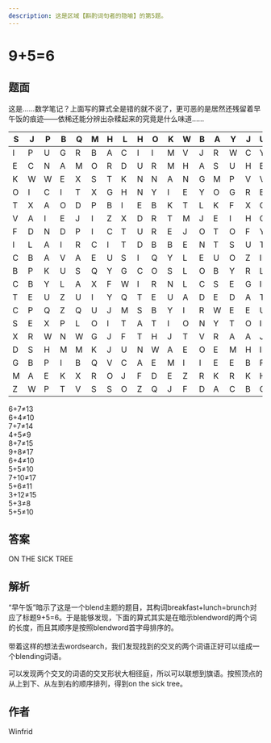 ```yaml
---
description: 这是区域【斟酌词句者的隐喻】的第5题。
---
```


# 9+5=6

## 题面

这是……数学笔记？上面写的算式全是错的就不说了，更可恶的是居然还残留着早午饭的痕迹——依稀还能分辨出杂糅起来的究竟是什么味道……

<table><thead><tr><th width="19">S</th><th width="21">J</th><th width="21">P</th><th width="19">B</th><th width="21">Q</th><th width="19">M</th><th width="19">H</th><th width="21">L</th><th width="18">H</th><th width="21">O</th><th width="19">K</th><th width="21">W</th><th width="19">B</th><th width="21">A</th><th width="21">Y</th><th width="19">J</th><th width="19">U</th><th width="19">F</th><th width="21">Q</th><th width="21">W</th></tr></thead><tbody><tr><td>I</td><td>P</td><td>U</td><td>G</td><td>R</td><td>B</td><td>A</td><td>C</td><td>I</td><td>I</td><td>M</td><td>V</td><td>J</td><td>R</td><td>W</td><td>C</td><td>Y</td><td>H</td><td>C</td><td>D</td></tr><tr><td>E</td><td>C</td><td>N</td><td>A</td><td>M</td><td>O</td><td>R</td><td>D</td><td>U</td><td>R</td><td>M</td><td>H</td><td>A</td><td>S</td><td>U</td><td>H</td><td>E</td><td>F</td><td>O</td><td>N</td></tr><tr><td>K</td><td>W</td><td>W</td><td>E</td><td>X</td><td>S</td><td>T</td><td>K</td><td>N</td><td>N</td><td>A</td><td>N</td><td>G</td><td>M</td><td>P</td><td>V</td><td>V</td><td>Y</td><td>M</td><td>F</td></tr><tr><td>O</td><td>I</td><td>C</td><td>I</td><td>T</td><td>X</td><td>G</td><td>H</td><td>N</td><td>Y</td><td>I</td><td>E</td><td>Y</td><td>O</td><td>G</td><td>R</td><td>E</td><td>E</td><td>C</td><td>E</td></tr><tr><td>T</td><td>X</td><td>A</td><td>O</td><td>D</td><td>P</td><td>B</td><td>I</td><td>E</td><td>B</td><td>K</td><td>T</td><td>L</td><td>K</td><td>F</td><td>X</td><td>G</td><td>R</td><td>P</td><td>R</td></tr><tr><td>V</td><td>A</td><td>I</td><td>E</td><td>J</td><td>I</td><td>Z</td><td>X</td><td>D</td><td>R</td><td>T</td><td>M</td><td>J</td><td>E</td><td>I</td><td>H</td><td>C</td><td>Z</td><td>C</td><td>U</td></tr><tr><td>F</td><td>D</td><td>N</td><td>D</td><td>P</td><td>I</td><td>C</td><td>T</td><td>U</td><td>R</td><td>E</td><td>J</td><td>O</td><td>T</td><td>O</td><td>F</td><td>Y</td><td>L</td><td>R</td><td>B</td></tr><tr><td>I</td><td>L</td><td>A</td><td>I</td><td>R</td><td>C</td><td>I</td><td>T</td><td>D</td><td>B</td><td>B</td><td>E</td><td>N</td><td>T</td><td>S</td><td>U</td><td>T</td><td>R</td><td>A</td><td>B</td></tr><tr><td>C</td><td>B</td><td>A</td><td>V</td><td>A</td><td>E</td><td>U</td><td>S</td><td>I</td><td>Q</td><td>Y</td><td>L</td><td>E</td><td>U</td><td>O</td><td>Z</td><td>I</td><td>P</td><td>S</td><td>P</td></tr><tr><td>B</td><td>P</td><td>K</td><td>U</td><td>S</td><td>Q</td><td>Y</td><td>G</td><td>C</td><td>O</td><td>S</td><td>L</td><td>O</td><td>B</td><td>Y</td><td>R</td><td>L</td><td>A</td><td>H</td><td>I</td></tr><tr><td>C</td><td>B</td><td>Y</td><td>L</td><td>A</td><td>X</td><td>F</td><td>W</td><td>I</td><td>R</td><td>N</td><td>L</td><td>C</td><td>S</td><td>E</td><td>G</td><td>I</td><td>M</td><td>V</td><td>M</td></tr><tr><td>T</td><td>E</td><td>U</td><td>Z</td><td>U</td><td>I</td><td>Y</td><td>Q</td><td>T</td><td>E</td><td>U</td><td>A</td><td>D</td><td>E</td><td>D</td><td>A</td><td>T</td><td>D</td><td>S</td><td>F</td></tr><tr><td>C</td><td>P</td><td>Q</td><td>Z</td><td>Q</td><td>U</td><td>J</td><td>M</td><td>S</td><td>B</td><td>Y</td><td>I</td><td>R</td><td>W</td><td>E</td><td>E</td><td>U</td><td>N</td><td>W</td><td>G</td></tr><tr><td>S</td><td>E</td><td>X</td><td>P</td><td>L</td><td>O</td><td>I</td><td>T</td><td>A</td><td>T</td><td>I</td><td>O</td><td>N</td><td>Y</td><td>T</td><td>O</td><td>I</td><td>T</td><td>W</td><td>F</td></tr><tr><td>X</td><td>R</td><td>W</td><td>N</td><td>W</td><td>G</td><td>J</td><td>F</td><td>T</td><td>H</td><td>J</td><td>T</td><td>V</td><td>R</td><td>A</td><td>A</td><td>J</td><td>J</td><td>Y</td><td>R</td></tr><tr><td>D</td><td>S</td><td>H</td><td>M</td><td>M</td><td>K</td><td>J</td><td>U</td><td>N</td><td>W</td><td>A</td><td>E</td><td>O</td><td>E</td><td>M</td><td>H</td><td>I</td><td>X</td><td>R</td><td>I</td></tr><tr><td>G</td><td>B</td><td>P</td><td>I</td><td>B</td><td>Q</td><td>V</td><td>C</td><td>A</td><td>E</td><td>M</td><td>I</td><td>I</td><td>E</td><td>E</td><td>B</td><td>F</td><td>N</td><td>S</td><td>U</td></tr><tr><td>M</td><td>A</td><td>E</td><td>K</td><td>X</td><td>R</td><td>O</td><td>J</td><td>F</td><td>D</td><td>E</td><td>Z</td><td>R</td><td>K</td><td>R</td><td>K</td><td>H</td><td>O</td><td>I</td><td>R</td></tr><tr><td>Z</td><td>W</td><td>P</td><td>T</td><td>V</td><td>S</td><td>S</td><td>O</td><td>Z</td><td>Q</td><td>J</td><td>F</td><td>D</td><td>A</td><td>C</td><td>B</td><td>G</td><td>R</td><td>Y</td><td>S</td></tr></tbody></table>

6+7≠13\
6+4≠10\
7+7≠14\
4+5≠9\
8+7≠15\
9+8≠17\
6+4≠10\
5+5≠10\
7+10≠17\
5+6≠11\
3+12≠15\
5+3≠8\
5+5≠10

## 答案

ON THE SICK TREE

## 解析

“早午饭”暗示了这是一个blend主题的题目，其构词breakfast+lunch=brunch对应了标题9+5=6。于是能够发现，下面的算式其实是在暗示blendword的两个词的长度，而且其顺序是按照blendword首字母排序的。\
\
带着这样的想法去wordsearch，我们发现找到的交叉的两个词语正好可以组成一个blending词语。

[//]: # (<figure><img src="../../../.gitbook/assets/image &#40;36&#41;.png" alt=""><figcaption></figcaption></figure>)

可以发现两个交叉的词语的交叉形状大相径庭，所以可以联想到旗语。按照顶点的从上到下、从左到右的顺序排列，得到on the sick tree。

[//]: # (<figure><img src="../../../.gitbook/assets/image &#40;35&#41;.png" alt=""><figcaption></figcaption></figure>)

## 作者

Winfrid
